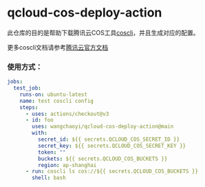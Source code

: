 # qcloud-cos-deploy-action

此仓库的目的是帮助下载腾讯云COS工具[coscli](https://github.com/tencentyun/coscli)，并且生成对应的配置。

更多coscli文档请参考[腾讯云官方文档](https://cloud.tencent.com/document/product/436/63143)

### 使用方式：
``` yaml
jobs:
  test_job:
    runs-on: ubuntu-latest
    name: test coscli config
    steps:
      - uses: actions/checkout@v3
      - id: foo
        uses: wangchaoyi/qcloud-cos-deploy-action@main
        with:
          secret_id: ${{ secrets.QCLOUD_COS_SECRET_ID }}
          secret_key: ${{ secrets.QCLOUD_COS_SECRET_KEY }}
          token: ""
          buckets: ${{ secrets.QCLOUD_COS_BUCKETS }}
          region: ap-shanghai
      - run: coscli ls cos://${{ secrets.QCLOUD_COS_BUCKETS }}
        shell: bash
```